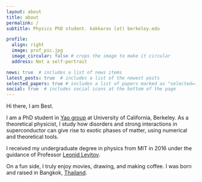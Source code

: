 ```yaml
---
layout: about
title: about
permalink: /
subtitle: Physics PhD student. kakkarav [at) berkeley.edu

profile:
  align: right
  image: prof_pic.jpg
  image_circular: false # crops the image to make it circular
  address: Not a self-portrait

news: true  # includes a list of news items
latest_posts: true  # includes a list of the newest posts
selected_papers: true # includes a list of papers marked as "selected={true}"
social: true  # includes social icons at the bottom of the page
---
```


Hi there, I am Best.

I am a PhD student in [Yao group](https://quantumoptics.physics.berkeley.edu/) at University of California, Berkeley.
As a theoretical physicist, I study how disorders and strong interactions in superconductor can give rise to exotic phases of matter, using numerical and theoretical tools.

I received my undergraduate degree in physics from MIT in 2016 under the guidance of Professor [Leonid Levitov](http://www.mit.edu/~levitov/). 

On a fun side, I truly enjoy movies, drawing, and making coffee.
I was born and raised in Bangkok, [Thailand](https://www.lonelyplanet.com/articles/best-places-to-visit-in-thailand).